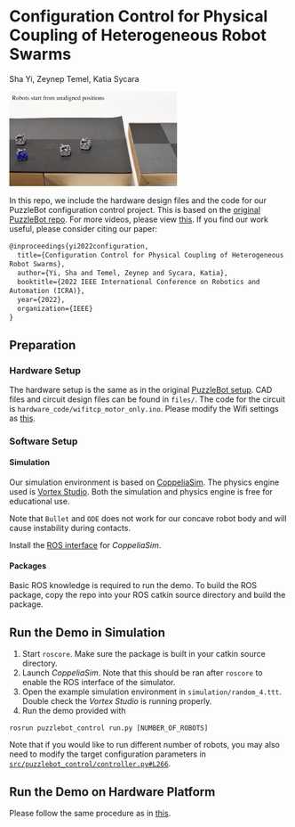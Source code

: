 # Configuration Control for Physical Coupling of Heterogeneous Robot Swarms
Sha Yi, Zeynep Temel, Katia Sycara

<img src="/img/form_mesh.gif" width="60%">

In this repo, we include the hardware design files and the code for our PuzzleBot configuration control project. This is based on the [original PuzzleBot repo](https://github.com/ZoomLab-CMU/puzzlebot). For more videos, please view [this](https://www.youtube.com/watch?v=vOY5iG4dra8). If you find our work useful, please consider citing our paper:  
```
@inproceedings{yi2022configuration,
  title={Configuration Control for Physical Coupling of Heterogeneous Robot Swarms},
  author={Yi, Sha and Temel, Zeynep and Sycara, Katia},
  booktitle={2022 IEEE International Conference on Robotics and Automation (ICRA)},
  year={2022},
  organization={IEEE}
}
```

## Preparation
### Hardware Setup
The hardware setup is the same as in the original [PuzzleBot setup](https://github.com/ZoomLab-CMU/puzzlebot). CAD files and circuit design files can be found in `files/`. The code for the circuit is `hardware_code/wifitcp_motor_only.ino`. Please modify the Wifi settings as [this](https://github.com/ZoomLab-CMU/puzzlebot).

### Software Setup
#### Simulation
Our simulation environment is based on [CoppeliaSim](https://www.coppeliarobotics.com/). The physics engine used is [Vortex Studio](https://www.cm-labs.com/vortex-studio/). Both the simulation and physics engine is free for educational use.  

Note that `Bullet` and `ODE` does not work for our concave robot body and will cause instability during contacts.  

Install the [ROS interface](https://www.coppeliarobotics.com/helpFiles/en/ros1Tutorial.htm) for _CoppeliaSim_.  

#### Packages
Basic ROS knowledge is required to run the demo. To build the ROS package, copy the repo into your ROS catkin source directory and build the package.

## Run the Demo in Simulation
1. Start `roscore`. Make sure the package is built in your catkin source directory.
2. Launch _CoppeliaSim_. Note that this should be ran after `roscore` to enable the ROS interface of the simulator.
3. Open the example simulation environment in `simulation/random_4.ttt`. Double check the _Vortex Studio_ is running properly.
4. Run the demo provided with 
```
rosrun puzzlebot_control run.py [NUMBER_OF_ROBOTS]
```
Note that if you would like to run different number of robots, you may also need to modify the target configuration parameters in [`src/puzzlebot_control/controller.py#L266`](src/puzzlebot_control/controller.py#L266).

## Run the Demo on Hardware Platform
Please follow the same procedure as in [this](https://github.com/ZoomLab-CMU/puzzlebot).